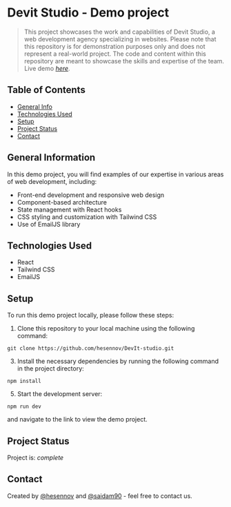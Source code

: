 # Devit Studio - Demo project
> This project showcases the work and capabilities of Devit Studio, a web development agency specializing in websites.
> Please note that this repository is for demonstration purposes only and does not represent a real-world project.
> The code and content within this repository are meant to showcase the skills and expertise of the team.
> Live demo [_here_](https://devvit-studio.netlify.app/).

## Table of Contents
* [General Info](#general-information)
* [Technologies Used](#technologies-used)
* [Setup](#setup)
* [Project Status](#project-status)
* [Contact](#contact)

## General Information
In this demo project, you will find examples of our expertise in various areas of web development, including:
- Front-end development and responsive web design
- Component-based architecture
- State management with React hooks
- CSS styling and customization with Tailwind CSS
- Use of EmailJS library

## Technologies Used
- React
- Tailwind CSS
- EmailJS

## Setup
To run this demo project locally, please follow these steps:
1. Clone this repository to your local machine using the following command:
   
`git clone https://github.com/hesennov/DevIt-studio.git`

3. Install the necessary dependencies by running the following command in the project directory:
   
`npm install`

5. Start the development server:
   
`npm run dev`

and navigate to the link to view the demo project.

## Project Status
Project is:  _complete_ 

## Contact
Created by [@hesennov](https://github.com/hesennov) and [@saidam90](https://github.com/saidam90) - feel free to contact us.
